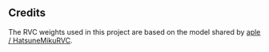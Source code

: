 ## Credits
The RVC weights used in this project are based on the model shared by [aple / HatsuneMikuRVC](https://huggingface.co/aple/HatsuneMikuRVC).
